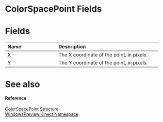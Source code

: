 ColorSpacePoint Fields  
======================  

<span id="publicfieldsSection"></span>

Fields  
======  

<table>
<colgroup>
<col width="30%" />
<col width="60%" />
</colgroup>
<thead>
<tr class="header">
<th align="left">Name</th>
<th align="left">Description</th>
</tr>
</thead>
<tbody>
<tr class="odd">
<td align="left"><a href="ColorSpacePoint_Fields/X_Field.md">X</a></td>
<td align="left">The X coordinate of the point, in pixels.</td>
</tr>
<tr class="even">
<td align="left"><a href="ColorSpacePoint_Fields/Y_Field.md">Y</a></td>
<td align="left">The Y coordinate of the point, in pixels.</td>
</tr>
</tbody>
</table>

<span id="ID4EI"></span>

See also  
========  

<span id="ID4EK"></span>
#### Reference  

[ColorSpacePoint Structure](../ColorSpacePoint_Structure.md)  
 [WindowsPreview.Kinect Namespace](../../Kinect.md)  



<!--Please do not edit the data in the comment block below.-->
<!--
TOCTitle : ColorSpacePoint Fields
RLTitle : ColorSpacePoint Fields
KeywordK : ColorSpacePoint structure, fields
KeywordA : Fields.T:WindowsPreview.Kinect.ColorSpacePoint
AssetID : Fields.T:WindowsPreview.Kinect.ColorSpacePoint
Locale : en-us
CommunityContent : 1
TargetOS : Windows
TopicType : kbSyntax
DocSet : K4Wv2
ProjType : K4Wv2Proj
Technology : Kinect for Windows
Product : Kinect for Windows SDK v2
productversion : 20
-->
